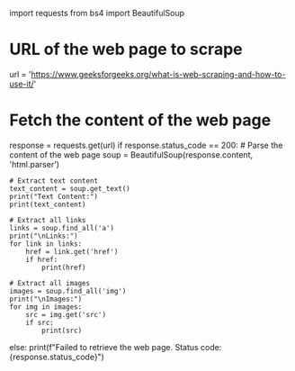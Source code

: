 import requests
from bs4 import BeautifulSoup

# URL of the web page to scrape
url = 'https://www.geeksforgeeks.org/what-is-web-scraping-and-how-to-use-it/'

# Fetch the content of the web page
response = requests.get(url)
if response.status_code == 200:
    # Parse the content of the web page
    soup = BeautifulSoup(response.content, 'html.parser')

    # Extract text content
    text_content = soup.get_text()
    print("Text Content:")
    print(text_content)

    # Extract all links
    links = soup.find_all('a')
    print("\nLinks:")
    for link in links:
        href = link.get('href')
        if href:
            print(href)

    # Extract all images
    images = soup.find_all('img')
    print("\nImages:")
    for img in images:
        src = img.get('src')
        if src:
            print(src)
else:
    print(f"Failed to retrieve the web page. Status code: {response.status_code}")
